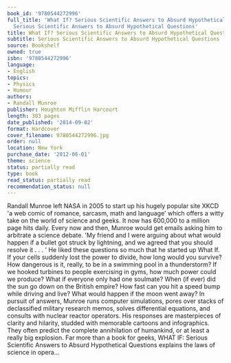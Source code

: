 ```yaml
---
book_id: '9780544272996'
full_title: 'What If? Serious Scientific Answers to Absurd Hypothetical Questions:
  Serious Scientific Answers to Absurd Hypothetical Questions'
title: What If? Serious Scientific Answers to Absurd Hypothetical Questions
subtitle: Serious Scientific Answers to Absurd Hypothetical Questions
source: Bookshelf
owned: true
isbn: '9780544272996'
language:
- English
topics:
- Physics
- Humour
authors:
- Randall Munroe
publisher: Houghton Mifflin Harcourt
length: 303 pages
date_published: '2014-09-02'
format: Hardcover
cover_filename: 9780544272996.jpg
order: null
location: New York
purchase_date: '2012-06-01'
theme: science
status: partially read
type: book
read_status: partially read
recommendation_status: null
---
```

Randall Munroe left NASA in 2005 to start up his hugely popular site XKCD 'a web comic of romance, sarcasm, math and language' which offers a witty take on the world of science and geeks. It now has 600,000 to a million page hits daily. Every now and then, Munroe would get emails asking him to arbitrate a science debate. 'My friend and I were arguing about what would happen if a bullet got struck by lightning, and we agreed that you should resolve it . . . ' He liked these questions so much that he started up What If.
If your cells suddenly lost the power to divide, how long would you survive?
How dangerous is it, really, to be in a swimming pool in a thunderstorm?
If we hooked turbines to people exercising in gyms, how much power could we produce?
What if everyone only had one soulmate?
When (if ever) did the sun go down on the British empire?
How fast can you hit a speed bump while driving and live?
What would happen if the moon went away?
In pursuit of answers, Munroe runs computer simulations, pores over stacks of declassified military research memos, solves differential equations, and consults with nuclear reactor operators. His responses are masterpieces of clarity and hilarity, studded with memorable cartoons and infographics. They often predict the complete annihilation of humankind, or at least a really big explosion. Far more than a book for geeks, WHAT IF: Serious Scientific Answers to Absurd Hypothetical Questions explains the laws of science in opera...
